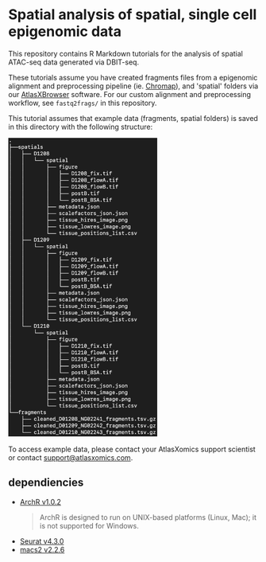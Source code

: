 # Spatial analysis of spatial, single cell epigenomic data

This repository contains R Markdown tutorials for the analysis of spatial
ATAC-seq data generated via DBIT-seq.

These tutorials assume you have created fragments files from a epigenomic 
alignment and preprocessing pipeline (ie. [Chromap](https://www.nature.com/articles/s41467-021-26865-w)),
and 'spatial' folders via our [AtlasXBrowser](https://docs.atlasxomics.com/projects/AtlasXbrowser/en/latest/Overview.html)
software.  For our custom alignment and preprocessing workflow, see `fastq2frags/` in
this repository. 

This tutorial assumes that example data (fragments, spatial folders) is saved in
this directory with the following structure:

<div>
    <img src="./figures/tree.png" alt="dag" width="300"/>
</div>

To access example data, please contact your AtlasXomics support scientist or contact support@atlasxomics.com.

## dependiencies
* [ArchR v1.0.2](https://www.archrproject.com/)
    > ArchR is designed to run on UNIX-based platforms (Linux, Mac); it is not supported for Windows.
* [Seurat v4.3.0]([https://satijalab.org/seurat/](https://satijalab.org/seurat/articles/install_v5#install-seurat-v4)https://satijalab.org/seurat/articles/install_v5#install-seurat-v4)
* [macs2 v2.2.6](https://pypi.org/project/MACS2/2.2.6/)
